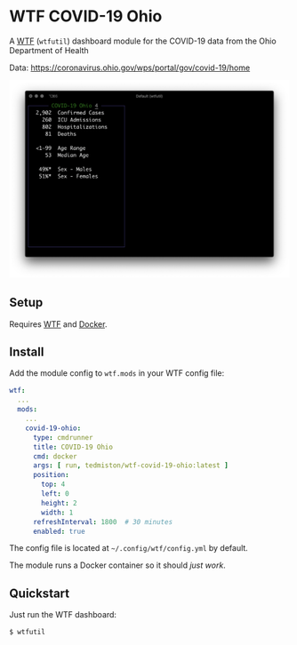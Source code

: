 # WTF COVID-19 Ohio

A [WTF](https://wtfutil.com/) (`wtfutil`) dashboard module for the COVID-19 data from the Ohio Department of Health

Data: https://coronavirus.ohio.gov/wps/portal/gov/covid-19/home

![](screenshot.png)

## Setup

Requires [WTF](https://github.com/wtfutil/wtf) and [Docker](https://www.docker.com/).

## Install

Add the module config to `wtf.mods` in your WTF config file:

```yaml
wtf:
  ...
  mods:
    ...
    covid-19-ohio:
      type: cmdrunner
      title: COVID-19 Ohio
      cmd: docker
      args: [ run, tedmiston/wtf-covid-19-ohio:latest ]
      position:
        top: 4
        left: 0
        height: 2
        width: 1
      refreshInterval: 1800  # 30 minutes
      enabled: true
```

The config file is located at `~/.config/wtf/config.yml` by default.

The module runs a Docker container so it should *just work*.

## Quickstart

Just run the WTF dashboard:

```shell
$ wtfutil
```
